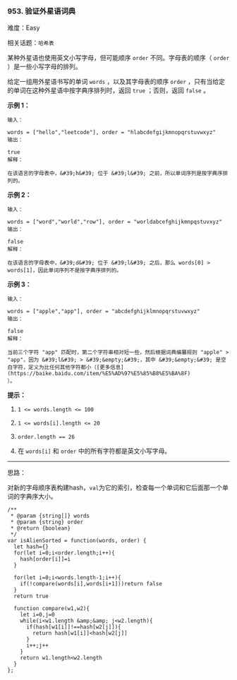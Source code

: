 ### 953. 验证外星语词典

难度：Easy

相关话题：`哈希表`

某种外星语也使用英文小写字母，但可能顺序  `order`  不同。字母表的顺序（ `order` ）是一些小写字母的排列。



给定一组用外星语书写的单词  `words` ，以及其字母表的顺序  `order` ，只有当给定的单词在这种外星语中按字典序排列时，返回  `true` ；否则，返回  `false` 。







**示例 1：** 



```
输入：

words = ["hello","leetcode"], order = "hlabcdefgijkmnopqrstuvwxyz"
输出：

true
解释：

在该语言的字母表中，&#39;h&#39; 位于 &#39;l&#39; 之前，所以单词序列是按字典序排列的。
```


**示例 2：** 



```
输入：

words = ["word","world","row"], order = "worldabcefghijkmnpqstuvxyz"
输出：

false
解释：

在该语言的字母表中，&#39;d&#39; 位于 &#39;l&#39; 之后，那么 words[0] > words[1]，因此单词序列不是按字典序排列的。
```


**示例 3：** 



```
输入：

words = ["apple","app"], order = "abcdefghijklmnopqrstuvwxyz"
输出：

false
解释：

当前三个字符 "app" 匹配时，第二个字符串相对短一些，然后根据词典编纂规则 "apple" > "app"，因为 &#39;l&#39; > &#39;&empty;&#39;，其中 &#39;&empty;&#39; 是空白字符，定义为比任何其他字符都小（[更多信息](https://baike.baidu.com/item/%E5%AD%97%E5%85%B8%E5%BA%8F)
）。
```






**提示：** 




1.  `1 <= words.length <= 100` 

2.  `1 <= words[i].length <= 20` 

3.  `order.length == 26` 

4. 在 `words[i]` 和 `order` 中的所有字符都是英文小写字母。






-----

思路：

对新的字母顺序表构建hash，`val`为它的索引，检查每一个单词和它后面那一个单词的字典序大小。
```
/**
 * @param {string[]} words
 * @param {string} order
 * @return {boolean}
 */
var isAlienSorted = function(words, order) {
  let hash={}
  for(let i=0;i<order.length;i++){
    hash[order[i]]=i
  }
  
  for(let i=0;i<words.length-1;i++){
    if(!compare(words[i],words[i+1]))return false
  }
  return true
  
  function compare(w1,w2){
    let i=0,j=0
    while(i<w1.length &amp;&amp; j<w2.length){
      if(hash[w1[i]]!==hash[w2[j]]){
        return hash[w1[i]]<hash[w2[j]]
      }
      i++;j++
    }
    return w1.length<w2.length
  }
};
```


